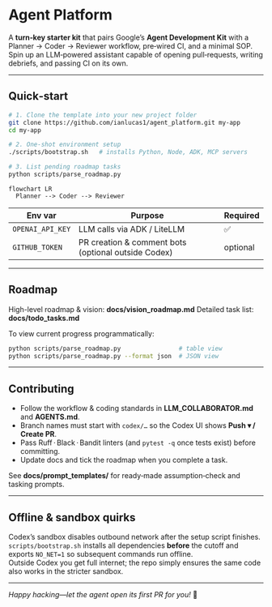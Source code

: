 # Agent Platform

A **turn‑key starter kit** that pairs Google’s **Agent Development Kit** with a
Planner → Coder → Reviewer workflow, pre‑wired CI, and a minimal SOP. Spin up
an LLM‑powered assistant capable of opening pull‑requests, writing debriefs,
and passing CI on its own.

---

## Quick‑start

```bash
# 1. Clone the template into your new project folder
git clone https://github.com/ianlucas1/agent_platform.git my-app
cd my-app

# 2. One‑shot environment setup
./scripts/bootstrap.sh   # installs Python, Node, ADK, MCP servers

# 3. List pending roadmap tasks
python scripts/parse_roadmap.py
```

```mermaid
flowchart LR
  Planner --> Coder --> Reviewer
```

| Env var            | Purpose                                             | Required |
|--------------------|-----------------------------------------------------|----------|
| `OPENAI_API_KEY`   | LLM calls via ADK / LiteLLM                         | ✅       |
| `GITHUB_TOKEN`     | PR creation & comment bots (optional outside Codex) | optional |

---

## Roadmap

High\-level roadmap & vision: **docs/vision_roadmap.md**
Detailed task list: **docs/todo_tasks.md**

To view current progress programmatically:

```bash
python scripts/parse_roadmap.py                # table view
python scripts/parse_roadmap.py --format json  # JSON view
```

---

## Contributing

* Follow the workflow & coding standards in **LLM_COLLABORATOR.md** and **AGENTS.md**.  
* Branch names must start with `codex/…` so the Codex UI shows **Push ▾ / Create PR**.  
* Pass Ruff · Black · Bandit linters (and `pytest -q` once tests exist) before committing.  
* Update docs and tick the roadmap when you complete a task.

See **docs/prompt_templates/** for ready‑made assumption‑check and tasking prompts.

---

## Offline & sandbox quirks

Codex’s sandbox disables outbound network after the setup script finishes.
`scripts/bootstrap.sh` installs all dependencies **before** the cutoff and
exports `NO_NET=1` so subsequent commands run offline.  
Outside Codex you get full internet; the repo simply ensures the same code also
works in the stricter sandbox.

---

*Happy hacking—let the agent open its first PR for you!* 🚀
